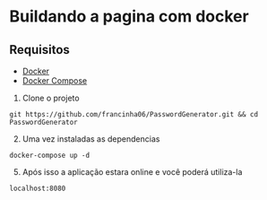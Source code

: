 # Buildando a pagina com docker

## Requisitos 
- [Docker](https://docs.docker.com/get-docker/)
- [Docker Compose](https://docs.docker.com/compose/install/)

1. Clone o projeto
```
git https://github.com/francinha06/PasswordGenerator.git && cd PasswordGenerator
```

2. Uma vez instaladas as dependencias
```
docker-compose up -d 
```

5. Após isso a aplicação estara online e você poderá utiliza-la
```
localhost:8080
```

